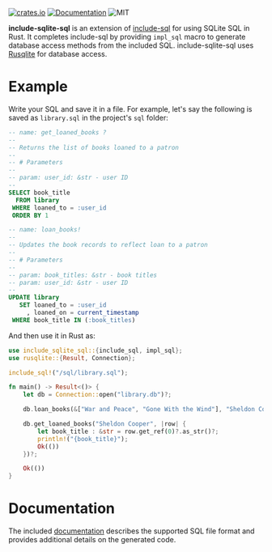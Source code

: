 [![crates.io](https://img.shields.io/crates/v/include-sqlite-sql)](https://crates.io/crates/include-sqlite-sql)
[![Documentation](https://docs.rs/include-sqlite-sql/badge.svg)](https://docs.rs/include-sqlite-sql)
![MIT](https://img.shields.io/crates/l/include-sqlite-sql.svg)

**include-sqlite-sql** is an extension of [include-sql][1] for using SQLite SQL in Rust. It completes include-sql by providing `impl_sql` macro to generate database access methods from the included SQL. include-sqlite-sql uses [Rusqlite][2] for database access.

# Example

Write your SQL and save it in a file. For example, let's say the following is saved as `library.sql` in the project's `sql` folder:

```sql
-- name: get_loaned_books ?
--
-- Returns the list of books loaned to a patron
--
-- # Parameters
--
-- param: user_id: &str - user ID
--
SELECT book_title
  FROM library
 WHERE loaned_to = :user_id
 ORDER BY 1

-- name: loan_books!
--
-- Updates the book records to reflect loan to a patron
--
-- # Parameters
--
-- param: book_titles: &str - book titles
-- param: user_id: &str - user ID
--
UPDATE library
   SET loaned_to = :user_id
     , loaned_on = current_timestamp
 WHERE book_title IN (:book_titles)
```

And then use it in Rust as:

```rust , ignore
use include_sqlite_sql::{include_sql, impl_sql};
use rusqlite::{Result, Connection};

include_sql!("/sql/library.sql");

fn main() -> Result<()> {
    let db = Connection::open("library.db")?;

    db.loan_books(&["War and Peace", "Gone With the Wind"], "Sheldon Cooper")?;

    db.get_loaned_books("Sheldon Cooper", |row| {
        let book_title : &str = row.get_ref(0)?.as_str()?;
        println!("{book_title}");
        Ok(())
    })?;

    Ok(())
}
```

# Documentation

The included [documentation][3] describes the supported SQL file format and provides additional details on the generated code.

[1]: https://crates.io/crates/include-sql
[2]: https://crates.io/crates/rusqlite
[3]: https://quietboil.github.io/include-sqlite-sql
[4]: https://docs.rs/rusqlite/latest/rusqlite/struct.Connection.html#method.execute_batch
[5]: examples/library.sql